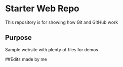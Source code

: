 # Starter Web Repo

This repository is for showing how Git and GitHub work

## Purpose

Sample website with plenty of files for demos

##Edits made by me